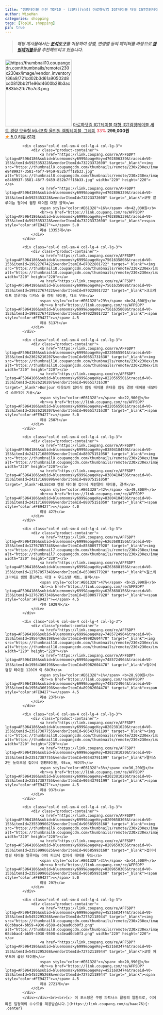 ```yaml
---
title: "캠핑테이블 추천 TOP10 - [30대][남성] 아로하닷컴 IGT테이블 대형 IGT캠핑테이블 세트 경량 모듈형 버너포함 올인원 캠핑테이블, 그레이"
author: WiseMan
categories: shopping
tags: [Top10, shopping]
pin: true
---
```


> ##### 해당 게시물에서는 [**분석도구**](https://itemscout.io/)를 이용하여 **성별**, **연령별** 등의 데이터를 바탕으로 [**캠핑테이블**](https://link.coupang.com/a/baae76)들을 추천해드리고 있습니다.
<div class="container"><div class="row">
            <div class="col-6 col-sm-4 col-lg-4 col-lg-3">
                <div class="product-container">
                    <a href="https://link.coupang.com/re/AFFSDP?lptag=AF5964186&subid=bluemoonsky6999&pageKey=7921879427&traceid=V0-153&itemId=21765275970&vendorItemId=90375490161" target="_blank"><img src="https://thumbnail10.coupangcdn.com/thumbnails/remote/230x230ex/image/vendor_inventory/36a9/721cd02b3d61a90502d8cc0812bb2f1e96d4600b28b3ac883b52fb79a7c3.png" alt="https://thumbnail10.coupangcdn.com/thumbnails/remote/230x230ex/image/vendor_inventory/36a9/721cd02b3d61a90502d8cc0812bb2f1e96d4600b28b3ac883b52fb79a7c3.png" width="220" height="220"></a>
                    <a href="https://link.coupang.com/re/AFFSDP?lptag=AF5964186&subid=bluemoonsky6999&pageKey=7921879427&traceid=V0-153&itemId=21765275970&vendorItemId=90375490161" target="_blank">아로하닷컴 IGT테이블 대형 IGT캠핑테이블 세트 경량 모듈형 버너포함 올인원 캠핑테이블, 그레이</a>
                    <span style="color:#E61328">33%</span> <b>299,000원</b>
                    <br><a href="https://link.coupang.com/re/AFFSDP?lptag=AF5964186&subid=bluemoonsky6999&pageKey=7921879427&traceid=V0-153&itemId=21765275970&vendorItemId=90375490161" target="_blank"><span style="color:#FE9427">★</span> 5.0
                    리뷰 61개</a>
                </div>
            </div>
            
            <div class="col-6 col-sm-4 col-lg-4 col-lg-3">
                <div class="product-container">
                    <a href="https://link.coupang.com/re/AFFSDP?lptag=AF5964186&subid=bluemoonsky6999&pageKey=4702806339&traceid=V0-153&itemId=5925353228&vendorItemId=73223372600" target="_blank"><img src="https://thumbnail8.coupangcdn.com/thumbnails/remote/230x230ex/image/retail/images/261057182673042-e8489937-3581-46f7-9459-852b7ff18b33.jpg" alt="https://thumbnail8.coupangcdn.com/thumbnails/remote/230x230ex/image/retail/images/261057182673042-e8489937-3581-46f7-9459-852b7ff18b33.jpg" width="220" height="220"></a>
                    <a href="https://link.coupang.com/re/AFFSDP?lptag=AF5964186&subid=bluemoonsky6999&pageKey=4702806339&traceid=V0-153&itemId=5925353228&vendorItemId=73223372600" target="_blank">코멧 알루미늄 접이식 캠핑 테이블 대형 블랙</a>
                    <span style="color:#E61328">16%</span> <b>42,030원</b>
                    <br><a href="https://link.coupang.com/re/AFFSDP?lptag=AF5964186&subid=bluemoonsky6999&pageKey=4702806339&traceid=V0-153&itemId=5925353228&vendorItemId=73223372600" target="_blank"><span style="color:#FE9427">★</span> 5.0
                    리뷰 13353개</a>
                </div>
            </div>
            
            <div class="col-6 col-sm-4 col-lg-4 col-lg-3">
                <div class="product-container">
                    <a href="https://link.coupang.com/re/AFFSDP?lptag=AF5964186&subid=bluemoonsky6999&pageKey=7561635808&traceid=V0-153&itemId=19922767422&vendorItemId=87022801722" target="_blank"><img src="https://thumbnail10.coupangcdn.com/thumbnails/remote/230x230ex/image/vendor_inventory/7a2e/8398e84b6c2b0a934ca1142ef95699bd736f2ea7e7d292f7397128ae9b22.jpg" alt="https://thumbnail10.coupangcdn.com/thumbnails/remote/230x230ex/image/vendor_inventory/7a2e/8398e84b6c2b0a934ca1142ef95699bd736f2ea7e7d292f7397128ae9b22.jpg" width="220" height="220"></a>
                    <a href="https://link.coupang.com/re/AFFSDP?lptag=AF5964186&subid=bluemoonsky6999&pageKey=7561635808&traceid=V0-153&itemId=19922767422&vendorItemId=87022801722" target="_blank">크크라이프 알루미늄 디럭스 롤 캠핑 테이블, 다크 우드</a>
                    <span style="color:#E61328">29%</span> <b>24,600원</b>
                    <br><a href="https://link.coupang.com/re/AFFSDP?lptag=AF5964186&subid=bluemoonsky6999&pageKey=7561635808&traceid=V0-153&itemId=19922767422&vendorItemId=87022801722" target="_blank"><span style="color:#FE9427">★</span> 4.5
                    리뷰 513개</a>
                </div>
            </div>
            
            <div class="col-6 col-sm-4 col-lg-4 col-lg-3">
                <div class="product-container">
                    <a href="https://link.coupang.com/re/AFFSDP?lptag=AF5964186&subid=bluemoonsky6999&pageKey=8220565501&traceid=V0-153&itemId=23626210207&vendorItemId=90651731630" target="_blank"><img src="https://thumbnail10.coupangcdn.com/thumbnails/remote/230x230ex/image/vendor_inventory/b5b4/d8556ba3befb8c99b55874e893add10147ada91d63a009463e1325c9570b.jpg" alt="https://thumbnail10.coupangcdn.com/thumbnails/remote/230x230ex/image/vendor_inventory/b5b4/d8556ba3befb8c99b55874e893add10147ada91d63a009463e1325c9570b.jpg" width="220" height="220"></a>
                    <a href="https://link.coupang.com/re/AFFSDP?lptag=AF5964186&subid=bluemoonsky6999&pageKey=8220565501&traceid=V0-153&itemId=23626210207&vendorItemId=90651731630" target="_blank">Bonjour 아웃도어 접이식 캠핑 테이블 휴대용 캠핑 경량 테이블 내모마성 스프레이 기술</a>
                    <span style="color:#E61328"></span> <b>22,900원</b>
                    <br><a href="https://link.coupang.com/re/AFFSDP?lptag=AF5964186&subid=bluemoonsky6999&pageKey=8220565501&traceid=V0-153&itemId=23626210207&vendorItemId=90651731630" target="_blank"><span style="color:#FE9427">★</span> 5.0
                    리뷰 250개</a>
                </div>
            </div>
            
            <div class="col-6 col-sm-4 col-lg-4 col-lg-3">
                <div class="product-container">
                    <a href="https://link.coupang.com/re/AFFSDP?lptag=AF5964186&subid=bluemoonsky6999&pageKey=8380410450&traceid=V0-153&itemId=24217168699&vendorItemId=88075151050" target="_blank"><img src="https://thumbnail8.coupangcdn.com/thumbnails/remote/230x230ex/image/vendor_inventory/4c30/d00ef08d5f3a63c9169c36702b8b43de9aaab51726af5e06fa5973d3d439.jpg" alt="https://thumbnail8.coupangcdn.com/thumbnails/remote/230x230ex/image/vendor_inventory/4c30/d00ef08d5f3a63c9169c36702b8b43de9aaab51726af5e06fa5973d3d439.jpg" width="220" height="220"></a>
                    <a href="https://link.coupang.com/re/AFFSDP?lptag=AF5964186&subid=bluemoonsky6999&pageKey=8380410450&traceid=V0-153&itemId=24217168699&vendorItemId=88075151050" target="_blank">ELSECHO 캠핑 테이블 접이식 계란말이 테이블, 갈색</a>
                    <span style="color:#E61328">42%</span> <b>49,800원</b>
                    <br><a href="https://link.coupang.com/re/AFFSDP?lptag=AF5964186&subid=bluemoonsky6999&pageKey=8380410450&traceid=V0-153&itemId=24217168699&vendorItemId=88075151050" target="_blank"><span style="color:#FE9427">★</span> 4.0
                    리뷰 42개</a>
                </div>
            </div>
            
            <div class="col-6 col-sm-4 col-lg-4 col-lg-3">
                <div class="product-container">
                    <a href="https://link.coupang.com/re/AFFSDP?lptag=AF5964186&subid=bluemoonsky6999&pageKey=6263688156&traceid=V0-153&itemId=12767857348&vendorItemId=85800977928" target="_blank"><img src="https://thumbnail7.coupangcdn.com/thumbnails/remote/230x230ex/image/vendor_inventory/84a2/03c8b6cbde6e8178440c119105f008afbf8aa2880d7ff58c655769076012.png" alt="https://thumbnail7.coupangcdn.com/thumbnails/remote/230x230ex/image/vendor_inventory/84a2/03c8b6cbde6e8178440c119105f008afbf8aa2880d7ff58c655769076012.png" width="220" height="220"></a>
                    <a href="https://link.coupang.com/re/AFFSDP?lptag=AF5964186&subid=bluemoonsky6999&pageKey=6263688156&traceid=V0-153&itemId=12767857348&vendorItemId=85800977928" target="_blank">원스위크라이프 캠핑 폴딩박스 대형 + 우드상판 세트, 블랙</a>
                    <span style="color:#E61328">47%</span> <b>15,990원</b>
                    <br><a href="https://link.coupang.com/re/AFFSDP?lptag=AF5964186&subid=bluemoonsky6999&pageKey=6263688156&traceid=V0-153&itemId=12767857348&vendorItemId=85800977928" target="_blank"><span style="color:#FE9427">★</span> 4.5
                    리뷰 1929개</a>
                </div>
            </div>
            
            <div class="col-6 col-sm-4 col-lg-4 col-lg-3">
                <div class="product-container">
                    <a href="https://link.coupang.com/re/AFFSDP?lptag=AF5964186&subid=bluemoonsky6999&pageKey=7485724964&traceid=V0-153&itemId=19564366198&vendorItemId=89982604470" target="_blank"><img src="https://thumbnail10.coupangcdn.com/thumbnails/remote/230x230ex/image/vendor_inventory/98ef/2c5dd62ebee461abe5508c55dc5fd05002c9c8e81c1dee698720c4d1c684.jpg" alt="https://thumbnail10.coupangcdn.com/thumbnails/remote/230x230ex/image/vendor_inventory/98ef/2c5dd62ebee461abe5508c55dc5fd05002c9c8e81c1dee698720c4d1c684.jpg" width="220" height="220"></a>
                    <a href="https://link.coupang.com/re/AFFSDP?lptag=AF5964186&subid=bluemoonsky6999&pageKey=7485724964&traceid=V0-153&itemId=19564366198&vendorItemId=89982604470" target="_blank">접이식 캠핑 테이블 120CM 와 60CM</a>
                    <span style="color:#E61328">1%</span> <b>28,900원</b>
                    <br><a href="https://link.coupang.com/re/AFFSDP?lptag=AF5964186&subid=bluemoonsky6999&pageKey=7485724964&traceid=V0-153&itemId=19564366198&vendorItemId=89982604470" target="_blank"><span style="color:#FE9427">★</span> 4.5
                    리뷰 23개</a>
                </div>
            </div>
            
            <div class="col-6 col-sm-4 col-lg-4 col-lg-3">
                <div class="product-container">
                    <a href="https://link.coupang.com/re/AFFSDP?lptag=AF5964186&subid=bluemoonsky6999&pageKey=8202381020&traceid=V0-153&itemId=23517387755&vendorItemId=90543791199" target="_blank"><img src="https://thumbnail10.coupangcdn.com/thumbnails/remote/230x230ex/image/vendor_inventory/161f/b647890876c874297e51486c3b06968dfd81fd2e176498d1a971a61cc824.jpg" alt="https://thumbnail10.coupangcdn.com/thumbnails/remote/230x230ex/image/vendor_inventory/161f/b647890876c874297e51486c3b06968dfd81fd2e176498d1a971a61cc824.jpg" width="220" height="220"></a>
                    <a href="https://link.coupang.com/re/AFFSDP?lptag=AF5964186&subid=bluemoonsky6999&pageKey=8202381020&traceid=V0-153&itemId=23517387755&vendorItemId=90543791199" target="_blank">펠빅스 2단 높이조절 접이식 캠핑테이블, 95cm, 베이지</a>
                    <span style="color:#E61328">3%</span> <b>36,200원</b>
                    <br><a href="https://link.coupang.com/re/AFFSDP?lptag=AF5964186&subid=bluemoonsky6999&pageKey=8202381020&traceid=V0-153&itemId=23517387755&vendorItemId=90543791199" target="_blank"><span style="color:#FE9427">★</span> 4.5
                    리뷰 93개</a>
                </div>
            </div>
            
            <div class="col-6 col-sm-4 col-lg-4 col-lg-3">
                <div class="product-container">
                    <a href="https://link.coupang.com/re/AFFSDP?lptag=AF5964186&subid=bluemoonsky6999&pageKey=8209650305&traceid=V0-153&itemId=23559996625&vendorItemId=90585993168" target="_blank"><img src="https://thumbnail6.coupangcdn.com/thumbnails/remote/230x230ex/image/vendor_inventory/2615/398cc2935ab529048393db36a10b8e4c58dfa0ab4fadc028d2c4af5e7cb4.jpg" alt="https://thumbnail6.coupangcdn.com/thumbnails/remote/230x230ex/image/vendor_inventory/2615/398cc2935ab529048393db36a10b8e4c58dfa0ab4fadc028d2c4af5e7cb4.jpg" width="220" height="220"></a>
                    <a href="https://link.coupang.com/re/AFFSDP?lptag=AF5964186&subid=bluemoonsky6999&pageKey=8209650305&traceid=V0-153&itemId=23559996625&vendorItemId=90585993168" target="_blank">접이식 캠핑 테이블 알루미늄 야외 피크닉 접이식 테이블 우드</a>
                    <span style="color:#E61328">31%</span> <b>14,500원</b>
                    <br><a href="https://link.coupang.com/re/AFFSDP?lptag=AF5964186&subid=bluemoonsky6999&pageKey=8209650305&traceid=V0-153&itemId=23559996625&vendorItemId=90585993168" target="_blank"><span style="color:#FE9427">★</span> 5.0
                    리뷰 20개</a>
                </div>
            </div>
            
            <div class="col-6 col-sm-4 col-lg-4 col-lg-3">
                <div class="product-container">
                    <a href="https://link.coupang.com/re/AFFSDP?lptag=AF5964186&subid=bluemoonsky6999&pageKey=4521683474&traceid=V0-153&itemId=5452295268&vendorItemId=72752118944" target="_blank"><img src="https://thumbnail8.coupangcdn.com/thumbnails/remote/230x230ex/image/retail/images/2869897394689160-68cbbac4-bb59-4930-9508-da3ead0db0f3.png" alt="https://thumbnail8.coupangcdn.com/thumbnails/remote/230x230ex/image/retail/images/2869897394689160-68cbbac4-bb59-4930-9508-da3ead0db0f3.png" width="220" height="220"></a>
                    <a href="https://link.coupang.com/re/AFFSDP?lptag=AF5964186&subid=bluemoonsky6999&pageKey=4521683474&traceid=V0-153&itemId=5452295268&vendorItemId=72752118944" target="_blank">코멧 아웃도어 폴딩 테이블</a>
                    <span style="color:#E61328"></span> <b>20,990원</b>
                    <br><a href="https://link.coupang.com/re/AFFSDP?lptag=AF5964186&subid=bluemoonsky6999&pageKey=4521683474&traceid=V0-153&itemId=5452295268&vendorItemId=72752118944" target="_blank"><span style="color:#FE9427">★</span> 4.5
                    리뷰 2721개</a>
                </div>
            </div>
            </div></div><br><br>[👉 이 포스팅은 쿠팡 파트너스 활동의 일환으로, 이에 따른 일정액의 수수료를 제공받습니다.](https://link.coupang.com/a/baae76){: .center}